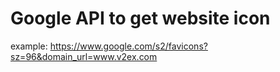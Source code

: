 # Google API to get website icon
example:
https://www.google.com/s2/favicons?sz=96&domain_url=www.v2ex.com